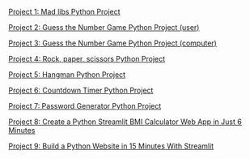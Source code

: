 [Project 1: Mad libs Python Project](https://colab.research.google.com/drive/1W0ZgluauzAqq5mECaVcq0a4OyaBmeFKH?usp=sharing)

[Project 2: Guess the Number Game Python Project (user)](https://colab.research.google.com/drive/1jPhvIP8WCFbFIenm4X-wC4JXdcyfS_c5?usp=sharing)

[Project 3: Guess the Number Game Python Project (computer)](https://colab.research.google.com/drive/1eVMu5JvHX-Fa9_dfO5akfWhNLHD8odhL?usp=sharing)

[Project 4: Rock, paper, scissors Python Project](https://colab.research.google.com/drive/1nKlRxcbmJ8EFnguGS_MwAiSzzPS6t0YR?usp=sharing)

[Project 5: Hangman Python Project](https://colab.research.google.com/drive/1WXMUjiPx-VWn-gwnwwOI8FqOaJJTI4qn?usp=sharing)

[Project 6: Countdown Timer Python Project](https://colab.research.google.com/drive/1WYtKOo7_Kxgw4PKuXdu8yHYGRLYPE_lP?usp=sharing)

[Project 7: Password Generator Python Project](https://colab.research.google.com/drive/1jgqEjIxfjfZr0Ml81MJSWbP3RcufVMoA?usp=sharing)

[Project 8: Create a Python Streamlit BMI Calculator Web App in Just 6 Minutes]()

[Project 9: Build a Python Website in 15 Minutes With Streamlit]()
